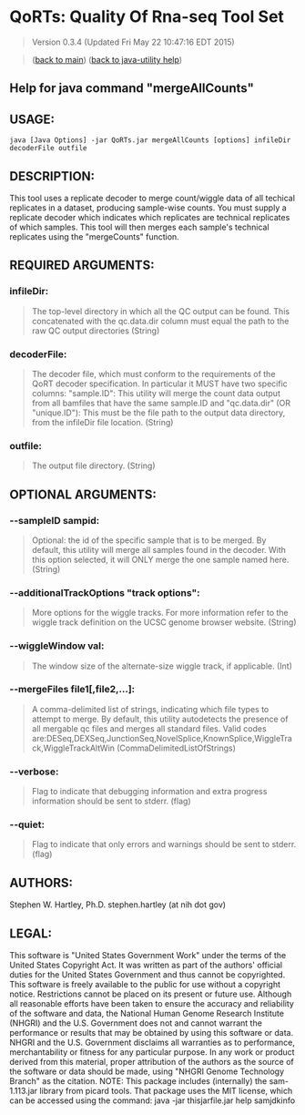 # QoRTs: Quality Of Rna-seq Tool Set
> Version 0.3.4 (Updated Fri May 22 10:47:16 EDT 2015)

> ([back to main](../index.html)) ([back to java-utility help](index.html))

## Help for java command "mergeAllCounts"

## USAGE:

    java [Java Options] -jar QoRTs.jar mergeAllCounts [options] infileDir decoderFile outfile


## DESCRIPTION:

This tool uses a replicate decoder to merge count/wiggle data of all techical replicates in a dataset, producing sample\-wise counts\. You must supply a replicate decoder which indicates which replicates are technical replicates of which samples\. This tool will then merges each sample's technical replicates using the "mergeCounts" function\.

## REQUIRED ARGUMENTS:
### infileDir:

> The top-level directory in which all the QC output can be found. This concatenated with the qc.data.dir column must equal the path to the raw QC output directories (String)


### decoderFile:

> The decoder file, which must conform to the requirements of the QoRT decoder specification. In particular it MUST have two specific columns: 
"sample.ID": This utility will merge the count data output from all bamfiles that have the same sample.ID
and
"qc.data.dir" (OR "unique.ID"): This must be the file path to the output data directory, from the infileDir file location. (String)


### outfile:

> The output file directory. (String)



## OPTIONAL ARGUMENTS:
### --sampleID sampid:

> Optional: the id of the specific sample that is to be merged. By default, this utility will merge all samples found in the decoder. With this option selected, it will ONLY merge the one sample named here. (String)

### --additionalTrackOptions "track options":

> More options for the wiggle tracks. For more information refer to the wiggle track definition on the UCSC genome browser website. (String)

### --wiggleWindow val:

> The window size of the alternate-size wiggle track, if applicable. (Int)

### --mergeFiles file1[,file2,...]:

> A comma-delimited list of strings, indicating which file types to attempt to merge. By default, this utility autodetects the presence of all mergable qc files and merges all standard files. Valid codes are:DESeq,DEXSeq,JunctionSeq,NovelSplice,KnownSplice,WiggleTrack,WiggleTrackAltWin (CommaDelimitedListOfStrings)

### --verbose:

> Flag to indicate that debugging information and extra progress information should be sent to stderr. (flag)

### --quiet:

> Flag to indicate that only errors and warnings should be sent to stderr. (flag)

## AUTHORS:

Stephen W\. Hartley, Ph\.D\. stephen\.hartley \(at nih dot gov\)

## LEGAL:

 This software is "United States Government Work" under the terms of the United States Copyright  Act\.  It was written as part of the authors' official duties for the United States Government and  thus cannot be copyrighted\.  This software is freely available to the public for use without a  copyright notice\.  Restrictions cannot be placed on its present or future use\.  Although all reasonable efforts have been taken to ensure the accuracy and reliability of the  software and data, the National Human Genome Research Institute \(NHGRI\) and the U\.S\. Government  does not and cannot warrant the performance or results that may be obtained by using this software  or data\.  NHGRI and the U\.S\. Government disclaims all warranties as to performance, merchantability  or fitness for any particular purpose\.  In any work or product derived from this material, proper attribution of the authors as the source  of the software or data should be made, using "NHGRI Genome Technology Branch" as the citation\.  NOTE: This package includes \(internally\) the sam\-1\.113\.jar library from picard tools\. That package uses the MIT license, which can be accessed using the command:  java \-jar thisjarfile\.jar help samjdkinfo


